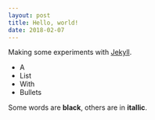 ```yaml
---
layout: post
title: Hello, world!
date: 2018-02-07
---
```


Making some experiments with [Jekyll](http://jekyllrb.com). 

* A
* List 
* With
* Bullets

Some words are **black**, others are in __itallic__. 
